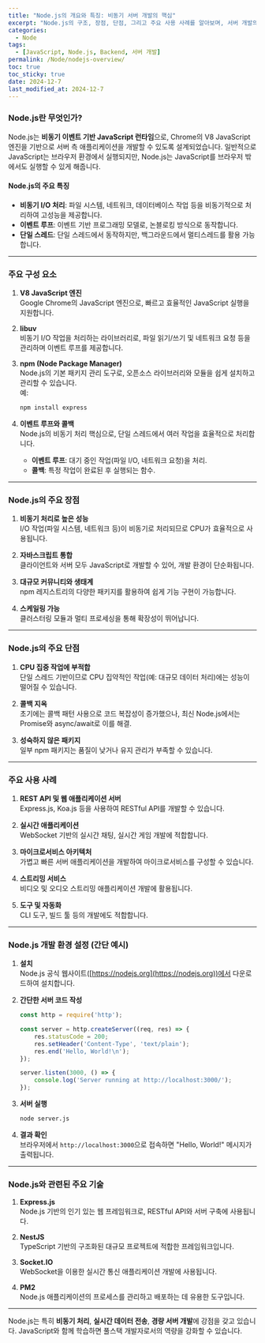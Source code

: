 ```yaml
---
title: "Node.js의 개요와 특징: 비동기 서버 개발의 핵심"
excerpt: "Node.js의 구조, 장점, 단점, 그리고 주요 사용 사례를 알아보며, 서버 개발의 강력한 도구로서의 가능성을 탐구합니다."
categories:
  - Node
tags:
  - [JavaScript, Node.js, Backend, 서버 개발]
permalink: /Node/nodejs-overview/
toc: true
toc_sticky: true
date: 2024-12-7
last_modified_at: 2024-12-7
---
```


### Node.js란 무엇인가?
Node.js는 **비동기 이벤트 기반 JavaScript 런타임**으로, Chrome의 V8 JavaScript 엔진을 기반으로 서버 측 애플리케이션을 개발할 수 있도록 설계되었습니다. 일반적으로 JavaScript는 브라우저 환경에서 실행되지만, Node.js는 JavaScript를 브라우저 밖에서도 실행할 수 있게 해줍니다.

#### **Node.js의 주요 특징**
- **비동기 I/O 처리**: 파일 시스템, 네트워크, 데이터베이스 작업 등을 비동기적으로 처리하여 고성능을 제공합니다.
- **이벤트 루프**: 이벤트 기반 프로그래밍 모델로, 논블로킹 방식으로 동작합니다.
- **단일 스레드**: 단일 스레드에서 동작하지만, 백그라운드에서 멀티스레드를 활용 가능합니다.

---

### 주요 구성 요소

1. **V8 JavaScript 엔진**  
   Google Chrome의 JavaScript 엔진으로, 빠르고 효율적인 JavaScript 실행을 지원합니다.

2. **libuv**  
   비동기 I/O 작업을 처리하는 라이브러리로, 파일 읽기/쓰기 및 네트워크 요청 등을 관리하며 이벤트 루프를 제공합니다.

3. **npm (Node Package Manager)**  
   Node.js의 기본 패키지 관리 도구로, 오픈소스 라이브러리와 모듈을 쉽게 설치하고 관리할 수 있습니다.  
   예:
   ```bash
   npm install express
   ```

4. **이벤트 루프와 콜백**  
   Node.js의 비동기 처리 핵심으로, 단일 스레드에서 여러 작업을 효율적으로 처리합니다.  
   - **이벤트 루프**: 대기 중인 작업(파일 I/O, 네트워크 요청)을 처리.
   - **콜백**: 특정 작업이 완료된 후 실행되는 함수.

---

### Node.js의 주요 장점

1. **비동기 처리로 높은 성능**  
   I/O 작업(파일 시스템, 네트워크 등)이 비동기로 처리되므로 CPU가 효율적으로 사용됩니다.

2. **자바스크립트 통합**  
   클라이언트와 서버 모두 JavaScript로 개발할 수 있어, 개발 환경이 단순화됩니다.

3. **대규모 커뮤니티와 생태계**  
   npm 레지스트리의 다양한 패키지를 활용하여 쉽게 기능 구현이 가능합니다.

4. **스케일링 가능**  
   클러스터링 모듈과 멀티 프로세싱을 통해 확장성이 뛰어납니다.

---

### Node.js의 주요 단점

1. **CPU 집중 작업에 부적합**  
   단일 스레드 기반이므로 CPU 집약적인 작업(예: 대규모 데이터 처리)에는 성능이 떨어질 수 있습니다.

2. **콜백 지옥**  
   초기에는 콜백 패턴 사용으로 코드 복잡성이 증가했으나, 최신 Node.js에서는 Promise와 async/await로 이를 해결.

3. **성숙하지 않은 패키지**  
   일부 npm 패키지는 품질이 낮거나 유지 관리가 부족할 수 있습니다.

---

### 주요 사용 사례

1. **REST API 및 웹 애플리케이션 서버**  
   Express.js, Koa.js 등을 사용하여 RESTful API를 개발할 수 있습니다.

2. **실시간 애플리케이션**  
   WebSocket 기반의 실시간 채팅, 실시간 게임 개발에 적합합니다.

3. **마이크로서비스 아키텍처**  
   가볍고 빠른 서버 애플리케이션을 개발하여 마이크로서비스를 구성할 수 있습니다.

4. **스트리밍 서비스**  
   비디오 및 오디오 스트리밍 애플리케이션 개발에 활용됩니다.

5. **도구 및 자동화**  
   CLI 도구, 빌드 툴 등의 개발에도 적합합니다.

---

### Node.js 개발 환경 설정 (간단 예시)

1. **설치**  
   Node.js 공식 웹사이트([https://nodejs.org](https://nodejs.org))에서 다운로드하여 설치합니다.

2. **간단한 서버 코드 작성**  
   ```javascript
   const http = require('http');

   const server = http.createServer((req, res) => {
       res.statusCode = 200;
       res.setHeader('Content-Type', 'text/plain');
       res.end('Hello, World!\n');
   });

   server.listen(3000, () => {
       console.log('Server running at http://localhost:3000/');
   });
   ```

3. **서버 실행**  
   ```bash
   node server.js
   ```

4. **결과 확인**  
   브라우저에서 `http://localhost:3000`으로 접속하면 "Hello, World!" 메시지가 출력됩니다.

---

### Node.js와 관련된 주요 기술

1. **Express.js**  
   Node.js 기반의 인기 있는 웹 프레임워크로, RESTful API와 서버 구축에 사용됩니다.

2. **NestJS**  
   TypeScript 기반의 구조화된 대규모 프로젝트에 적합한 프레임워크입니다.

3. **Socket.IO**  
   WebSocket을 이용한 실시간 통신 애플리케이션 개발에 사용됩니다.

4. **PM2**  
   Node.js 애플리케이션의 프로세스를 관리하고 배포하는 데 유용한 도구입니다.

---

Node.js는 특히 **비동기 처리**, **실시간 데이터 전송**, **경량 서버 개발**에 강점을 갖고 있습니다. JavaScript와 함께 학습하면 풀스택 개발자로서의 역량을 강화할 수 있습니다.
